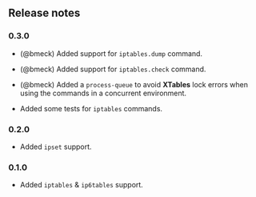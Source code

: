 ## Release notes

### 0.3.0

- (@bmeck) Added support for `iptables.dump` command.

- (@bmeck) Added support for `iptables.check` command.

- (@bmeck) Added a `process-queue` to avoid **XTables** lock errors when using the commands
  in a concurrent environment.

- Added some tests for `iptables` commands.

### 0.2.0

- Added `ipset` support.

### 0.1.0

- Added `iptables` & `ip6tables` support.